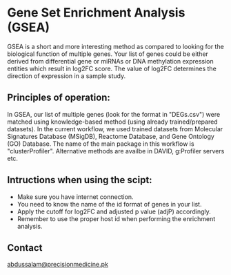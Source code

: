 # Gene Set Enrichment Analysis (GSEA)

GSEA is a short and more interesting method as compared to looking for the biological function of multiple genes. Your list of genes could be either derived from differential gene or miRNAs or DNA methylation expression entities which result in log2FC score. The value of log2FC determines the direction of expression in a sample study.

## Principles of operation:
In GSEA, our list of multiple genes (look for the format in "DEGs.csv") were matched using knowledge-based method (using already trained/prepared datasets). In the current workflow, we used trained datasets from Molecular Signatures Database (MSigDB), Reactome Database, and Gene Ontology (GO) Database. The name of the main package in this workflow is "clusterProfiler". Alternative methods are availbe in DAVID, g:Profiler servers etc. 

## Intructions when using the scipt:
  * Make sure you have internet connection.
  * You need to know the name of the id format of genes in your list. 
  * Apply the cutoff for log2FC and adjusted p value (adjP) accordingly.
  * Remember to use the proper host id when performing the enrichment analysis.

## Contact
abdussalam@precisionmedicine.pk




